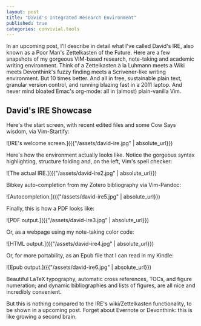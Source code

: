 ```yaml
---
layout: post
title: "David's Integrated Research Environment"
published: true
categories: convivial.tools
---
```


In an upcoming post, I'll describe in detail what I've called David's IRE, also known as a Poor Man's Zettelkasten of the Future.
Here are a few snapshots of my gorgeous VIM-based research, note-taking and academic writing environment.
Think of a Zettelkasten à la Luhmann meets a Wiki meets Devonthink's fuzzy finding meets a Scrivener-like writing environment.
But 10 times better.
And all in free, sustainable plain text, granular version control, and running blazing fast in a 2011 laptop.
And never mind bloated Emac's org-mode: all in (almost) plain-vanilla Vim.

## David's IRE Showcase 

Here's the start screen, with recent edited files and some Cow Says wisdom, via Vim-Startify:

![IRE's welcome screen.]({{"/assets/david-ire.jpg" | absolute_url}})

Here's how the environment actually looks like. Notice the gorgeous syntax highlighting, structure folding and, on the left, Vim's spell checker:

![The actual IRE.]({{"/assets/david-ire2.jpg" | absolute_url}})

Bibkey auto-completion from my Zotero bibliography via Vim-Pandoc:

![Autocompletion.]({{"/assets/david-ire5.jpg" | absolute_url}})

Finally, this is how a PDF looks like:

![PDF output.]({{"/assets/david-ire3.jpg" | absolute_url}})

Or, as a webpage using my note-taking color code:

![HTML output.]({{"/assets/david-ire4.jpg" | absolute_url}})

Or, for more portability, as an Epub file that I can read in my Kindle:

![Epub output.]({{"/assets/david-ire6.jpg" | absolute_url}})

Beautiful LaTeX typography, automatic cross references, TOCs, and figure numeration; and dynamic bibliographies and lists of figures, are all nice and incredibly convenient. 

But this is nothing compared to the IRE's wiki/Zettelkasten functionality, to be shown in a upcoming post. Forget about Evernote or Devonthink: this is like growing a second brain.

